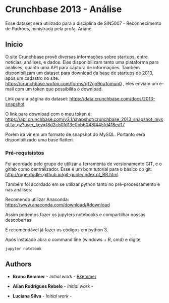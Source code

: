 # Crunchbase 2013 - Análise
Esse dataset será utilizado para a disciplina de SIN5007 - Reconhecimento de Padrões, ministrada pela profa. Ariane.

## Inicio

O site Crunchbase provê diversas informações sobre startups, entre notícias, análises, e dados. Eles disponibilizam tanto uma plataforma para análises, quanto uma API para captura de informações. Também disponibilizam um dataset para download da base de startups de 2013, após um cadastro no site: https://crunchbase.wufoo.com/forms/q12gn9pu1omup0 , eles enviam um e-mail com um token que possibilita o download. 

Link para a página do dataset: https://data.crunchbase.com/docs/2013-snapshot

O link para download com o meu token é: https://api.crunchbase.com/v3.1/snapshot/crunchbase_2013_snapshot_mysql.tar.gz?user_key=f8d2c50fd13e0bb6043f445fd418ed17

Porém irá vir em um formato de snapshot do MySQL. Portanto será disponibilizado uma base flatten. 

### Pré-requisistos

Foi acordado pelo grupo de utilizar a ferramenta de versionamento GIT, e o gitlab como centralizador.
Esse é um bom tutorial para o básico do git: http://rogerdudler.github.io/git-guide/index.pt_BR.html

Também foi acordado em se utilizar python tanto no pré-processamento e nas análises:

Recomendo utilizar Anaconda: https://www.anaconda.com/download/#download

Assim podemos fazer os jupyters notebooks e compartilhar nossas descobertas.

É recomendável já fazer os códigos em python 3.

Após instalado abra o command line (windows + R, cmd) e digite
``` 
jupyter notebook
```

## Authors

* **Bruno Kemmer** - *Initial work* - [Bkemmer](https://github.com/bkemmer)

* **Allan Rodrigues Rebelo** - *Initial work* - [](https://github.com/)

* **Luciana Silva** - *Initial work* - [](https://github.com/)
